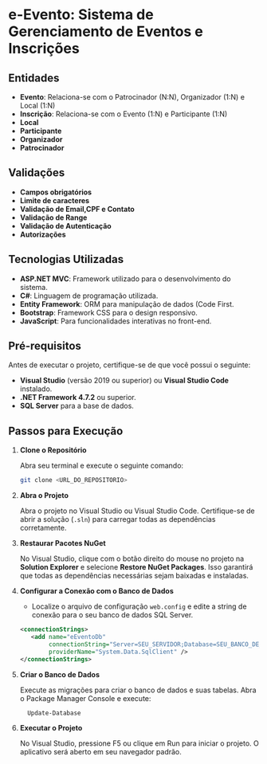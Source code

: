 # e-Evento: Sistema de Gerenciamento de Eventos e Inscrições

## Entidades

- **Evento**: Relaciona-se com o Patrocinador (N:N), Organizador (1:N) e Local (1:N)
- **Inscrição**: Relaciona-se com o Evento (1:N) e Participante (1:N)
- **Local**
- **Participante**
- **Organizador**
- **Patrocinador**

## Validações
- **Campos obrigatórios**
- **Limite de caracteres**
- **Validação de Email,CPF e Contato**
- **Validação de Range**
- **Validação de Autenticação**
- **Autorizações**

## Tecnologias Utilizadas

- **ASP.NET MVC**: Framework utilizado para o desenvolvimento do sistema.
- **C#**: Linguagem de programação utilizada.
- **Entity Framework**: ORM para manipulação de dados (Code First.
- **Bootstrap**: Framework CSS para o design responsivo.
- **JavaScript**: Para funcionalidades interativas no front-end.

## Pré-requisitos

Antes de executar o projeto, certifique-se de que você possui o seguinte:

- **Visual Studio** (versão 2019 ou superior) ou **Visual Studio Code** instalado.
- **.NET Framework 4.7.2** ou superior.
- **SQL Server** para a base de dados.

## Passos para Execução

1. **Clone o Repositório**

   Abra seu terminal e execute o seguinte comando:

   ```bash
   git clone <URL_DO_REPOSITORIO>
2. **Abra o Projeto**

   Abra o projeto no Visual Studio ou Visual Studio Code. Certifique-se de abrir a solução (`.sln`) para carregar todas as dependências corretamente.

3. **Restaurar Pacotes NuGet**

   No Visual Studio, clique com o botão direito do mouse no projeto na **Solution Explorer** e selecione **Restore NuGet Packages**. Isso garantirá que todas as dependências necessárias sejam baixadas e instaladas.

4. **Configurar a Conexão com o Banco de Dados**

   - Localize o arquivo de configuração `web.config` e edite a string de conexão para o seu banco de dados SQL Server.

    ```xml
   <connectionStrings>
       <add name="eEventoDb" 
            connectionString="Server=SEU_SERVIDOR;Database=SEU_BANCO_DE_DADOS;Trusted_Connection=True;MultipleActiveResultSets=true"
            providerName="System.Data.SqlClient" />
   </connectionStrings>
    
5. **Criar o Banco de Dados**

   Execute as migrações para criar o banco de dados e suas tabelas. Abra o Package Manager Console e execute:
   
   ```bash
     Update-Database
6. **Executar o Projeto**

    No Visual Studio, pressione F5 ou clique em Run para iniciar o projeto. O aplicativo será aberto em seu navegador padrão.
